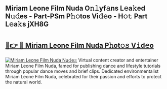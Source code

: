 ## Miriam Leone Film Nuda O𝚗𝚕yf𝚊ns L𝚎a𝚔ed N𝚞𝚍es - Part-PSm P𝚑𝚘tos Vi𝚍𝚎o - H𝚘𝚝 Part L𝚎a𝚔s jXH8G

# <h2><a href="http://kf848w.oniu.top/?m=Miriam+Leone+Film+Nuda">🔗👉 🔴 Miriam Leone Film Nuda P𝚑ot𝚘𝚜 V𝚒d𝚎o</a></h2>

[![Miriam Leone Film Nuda Nu𝚍e𝚜](https://i.imgur.com/0qMVB7G.gif)](http://kf848w.oniu.top/?m=Miriam+Leone+Film+Nuda)
Virtual content creator and entertainer Miriam Leone Film Nuda, famed for publishing dance and lifestyle tutorials through popular dance moves and brief clips. Dedicated environmentalist Miriam Leone Film Nuda, celebrated for their passion and efforts to protect the natural world.  
